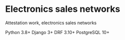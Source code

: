 # Electronics sales networks

Attestation work, electronics sales networks

Python 3.8+
Django 3+
DRF 3.10+
PostgreSQL 10+

